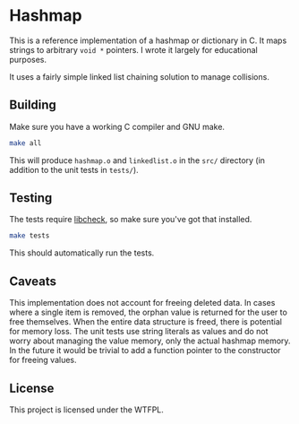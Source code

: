# Hashmap

This is a reference implementation of a hashmap or dictionary in C. It maps
strings to arbitrary `void *` pointers. I wrote it largely for educational
purposes.

It uses a fairly simple linked list chaining solution to manage collisions.

## Building

Make sure you have a working C compiler and GNU make.

```sh
make all
```

This will produce `hashmap.o` and `linkedlist.o` in the `src/` directory (in
addition to the unit tests in `tests/`).

## Testing

The tests require [libcheck](https://libcheck.github.io/check/), so make sure
you've got that installed.

```sh
make tests
```

This should automatically run the tests.

## Caveats

This implementation does not account for freeing deleted data. In cases where a
single item is removed, the orphan value is returned for the user to free
themselves. When the entire data structure is freed, there is potential for
memory loss. The unit tests use string literals as values and do not worry about
managing the value memory, only the actual hashmap memory. In the future it
would be trivial to add a function pointer to the constructor for freeing
values.

## License

This project is licensed under the WTFPL.

